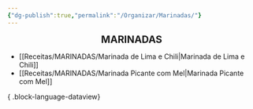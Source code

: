 ```yaml
---
{"dg-publish":true,"permalink":"/Organizar/Marinadas/"}
---
```


<div style="text-align: center;"> <span style="font-size: 20px;"><b>MARINADAS</b></span> </div>

- [[Receitas/MARINADAS/Marinada de Lima e Chili\|Marinada de Lima e Chili]]
- [[Receitas/MARINADAS/Marinada Picante com Mel\|Marinada Picante com Mel]]

{ .block-language-dataview}
